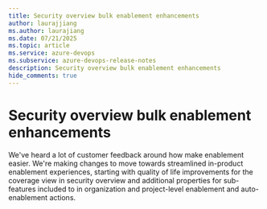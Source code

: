 ```yaml
---
title: Security overview bulk enablement enhancements
author: laurajjiang
ms.author: laurajiang
ms.date: 07/21/2025
ms.topic: article
ms.service: azure-devops
ms.subservice: azure-devops-release-notes
description: Security overview bulk enablement enhancements 
hide_comments: true
---
```


# Security overview bulk enablement enhancements 

We've heard a lot of customer feedback around how make enablement easier. We're making changes to move towards streamlined in-product enablement experiences, starting with quality of life improvements for the coverage view in security overview and additional properties for sub-features included to in organization and project-level enablement and auto-enablement actions.